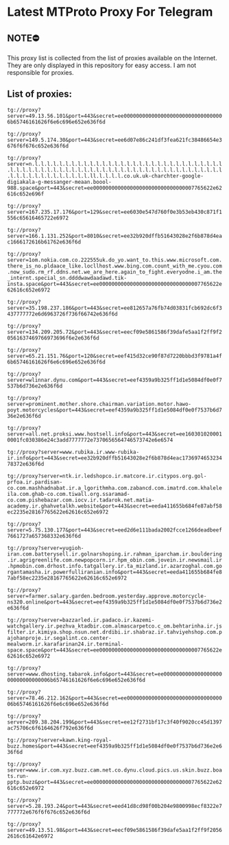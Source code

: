 # Latest MTProto Proxy For Telegram

## NOTE⛔

This proxy list is collected from the list of proxies available on the Internet. They are only displayed in this repository for easy access. I am not responsible for proxies.

## List of proxies:

`tg://proxy?server=49.13.56.101&port=443&secret=ee000000000000000000000000000000006b65746161626f6e6c696e652e636f6d`

`tg://proxy?server=149.5.174.30&port=443&secret=ee6d07e86c241df3fea621fc38486654e3676f6f676c652e636f6d`

`tg://proxy?server=n.l.l.l.l.l.l.l.l.l.l.l.l.l.l.l.l.l.l.l.l.l.l.l.l.l.l.l.l.l.l.l.l.l.l.l.l.l.l.l.l.l.l.l.l.l.l.l.l.l.l.l.l.l.l.l.l.l.l.l.l.l.l.l.l.l.l.l.l.l.l.l.l.l.l.l.l.l.l.l.ll.l.l.l.l.co.uk.uk-charchter-google-digiakala-g-messanger-meaan.boool-988.space&port=443&secret=ee000000000000000000000000000000007765622e62616c652e696f`

`tg://proxy?server=167.235.17.176&port=129&secret=ee6030e547d760f0e3b53eb430c871f1556c65616465722e6972`

`tg://proxy?server=166.1.131.252&port=8010&secret=ee32b920dffb51643028e2f6b878d4eac1666172616b61762e636f6d`

`tg://proxy?server=1om.nokia.com.co.222555uk.do_yo.want_to.this.www.microsoft.com.there_is_no.pldaace_like.locllhost.www.bing.com.count_with_me.cyou.com.now_sudo.rm_rf.ddns.net.we_are_here.again_to_fight.everyodne.i_am.the_internt.special_sn.ddddwawdaadawd.tik-insta.space&port=443&secret=ee000000000000000000000000000000007765622e62616c652e6972`

`tg://proxy?server=35.198.237.186&port=443&secret=ee812657a76fb74d03831fcb692dc6f3437777772e6d6963726f736f66742e636f6d`

`tg://proxy?server=134.209.205.72&port=443&secret=eecf09e5861586f39dafe5aa1f2ff9f20561637469766973696f6e2e636f6d`

`tg://proxy?server=65.21.151.76&port=120&secret=eef415d32ce90f87d7220bbbd3f9781a4f6b65746161626f6e6c696e652e636f6d`

`tg://proxy?server=wlinnar.dynu.com&port=443&secret=eef4359a9b325ff1d1e5084df0e0f7537b6d736e2e636f6d`

`tg://proxy?server=prominent.mother.shore.chairman.variation.motor.hawo-poyt.motorcycles&port=443&secret=eef4359a9b325ff1d1e5084df0e0f7537b6d736e2e636f6d`

`tg://proxy?server=all.net.proksi.www.hostsell.info&port=443&secret=ee1603010200010001fc030386e24c3add7777772e7370656564746573742e6e6574`

`tg://proxy?server=www.rubika.ir.www-rubika-ir.info&port=443&secret=ee32b920dffb51643028e2f6b878d4eac173697465323478372e636f6d`

`tg://proxy?server=ntk.ir.ledshopco.ir.matcore.ir.citypos.org.gol-prfoa.ir.pardisan-co.com.mashhadnabat.ir.a_lgorithmha.com.zabancd.com.imatrd.com.khaleleila.com.ghab-co.com.tiwall.org.ssaramad-co.com.pishebazar.com.iocv.ir.tadarok.net.matia-academy.ir.ghahvetalkh.website&port=443&secret=eeda411655b684fe87abf58ec2235e28167765622e62616c652e6972`

`tg://proxy?server=5.75.130.177&port=443&secret=eed2d6e111bada2002fcce1266deadbeef7661727a657368332e636f6d`

`tg://proxy?server=yugioh-iran.com.batterysell.ir.golnarshoping.ir.rahman_iparcham.ir.bouldering.ir.agrigreenlife.com.newpopcorn.ir.hpm_obin.com.jovein.ir.newsmail.ir.hpmobin.com.drhost.info.tatgallery.ir.ta_mizland.ir.azarzoghal.com.gorgantamasha.ir.powerfulliranian.info&port=443&secret=eeda411655b684fe87abf58ec2235e28167765622e62616c652e6972`

`tg://proxy?server=farmer.salary.garden.bedroom.yesterday.approve.motorcycle-ns320.online&port=443&secret=eef4359a9b325ff1d1e5084df0e0f7537b6d736e2e636f6d`

`tg://proxy?server=bazzarled.ir.padaco.ir.kazemi-watchgallery.ir.pezhva_ktadbir.com.almascarpetco.c_om.behtarinha.ir.jsfilter.ir.kimiya.shop.nsun.net.drdibi.ir.shabraz.ir.tahviyehshop.com.pajohanproje.ir.segalint.co.center-mealworm.ir.karafarinan24.ir.terminal-space.space&port=443&secret=ee000000000000000000000000000000007765622e62616c652e6972`

`tg://proxy?server=www.dhosting.tabarok.info&port=443&secret=ee000000000000000000000000000000006b65746161626f6e6c696e652e636f6d`

`tg://proxy?server=78.46.212.162&port=443&secret=ee000000000000000000000000000000006b65746161626f6e6c696e652e636f6d`

`tg://proxy?server=209.38.204.199&port=443&secret=ee12f2731bf17c3f40f9020cc45d1397ac75706c6f6164626f792e636f6d`

`tg://proxy?server=kawn.king-royal-buzz.homes&port=443&secret=eef4359a9b325ff1d1e5084df0e0f7537b6d736e2e636f6d`

`tg://proxy?server=www.ir.com.xyz.buzz.cam.net.co.dynu.cloud.pics.us.skin.buzz.boats.run-pptp.buzz&port=443&secret=ee000000000000000000000000000000007765622e62616c652e6972`

`tg://proxy?server=5.28.193.24&port=443&secret=eed41d8cd98f00b204e9800998ecf8322e7777772e676f6f676c652e636f6d`

`tg://proxy?server=49.13.51.98&port=443&secret=eecf09e5861586f39dafe5aa1f2ff9f20562616c61642e6972`

